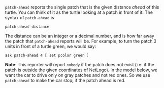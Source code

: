 `patch-ahead` reports the single patch that is the given distance *ahead* of this turtle. You can think of it as the turtle looking at a patch in front of it. The syntax of `patch-ahead` is 



``patch-ahead distance ``



The distance can be an integer or a decimal number, and is how far away the patch that `patch-ahead` reports will be.  For example, to turn the patch 3 units in front of a turtle green, we would say: 



```
ask patch-ahead 4 [ set pcolor green ] 
```


**Note**: This reporter will report `nobody` if the patch does not exist (i.e. if the patch is outside the given coordinates of NetLogo). In the model below, we want the car to drive only on gray patches and not red ones. So we use `patch-ahead` to make the car stop, if the patch ahead is red.

